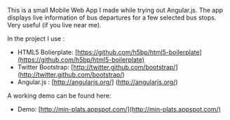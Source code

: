 This is a small Mobile Web App I made while trying out Angular.js.
The app displays live information of bus departures for a few selected bus stops. Very useful (if you live near me).

In the project I use :
* HTML5 Bolierplate: [https://github.com/h5bp/html5-boilerplate](https://github.com/h5bp/html5-boilerplate)
* Twitter Bootstrap: [http://twitter.github.com/bootstrap/] (http://twitter.github.com/bootstrap/)
* Angular.js : [http://angularjs.org/] (http://angularjs.org/)

A working demo can be found here:
* Demo: [http://min-plats.appspot.com/](http://min-plats.appspot.com/)